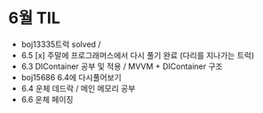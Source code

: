 # 6월 TIL
- boj13335트럭 solved /
- 6.5 [x] 주말에 프로그래머스에서 다시 풀기 완료 (다리를 지나가는 트럭)
- 6.3 DIContainer 공부 및 적용 /  MVVM + DIContainer 구조
- boj15686 6.4에 다시풀어보기
- 6.4 운체 데드락 / 메인 메모리 공부
- 6.6 운체 페이징
